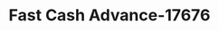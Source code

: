 ---
f_zip-code: 60440
f_state-code: IL
title: Fast Cash Advance-17676
f_phone: 630-679-0600
f_city-only: Bolingbrook
f_address: 423 N Bolingbrook Dr Bolingbrook
f_location-unique-id: '17676'
slug: fast-cash-advance-17676
updated-on: '2024-05-30T13:46:58.046Z'
created-on: '2024-05-30T13:36:59.803Z'
published-on: '2024-05-30T13:54:32.469Z'
f_city-state: cms/city/bolingbrook-il.md
f_company: cms/company/fast-cash-advance.md
f_state: cms/state/illinois.md
layout: '[payday-loan].html'
tags: payday-loan
---